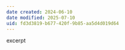 ```yaml
---
date created: 2024-06-10
date modified: 2025-07-10
uid: fd3d3819-b677-420f-9b85-aa5d4d019d64
---
```


excerpt

<!-- more -->
